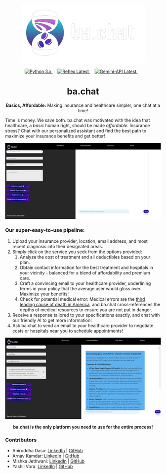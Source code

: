 <p align="center">
  <img src="chatapp/assets/new_logo.png" width=400px height=auto/>
</p>
<p align="center">
  <a href="https://www.python.org/downloads/">
    <img src="https://img.shields.io/badge/Python-3.x-blue.svg" alt="Python 3.x">
  </a>  
  &nbsp;&nbsp;&nbsp;  
    <a href="https://reflex.dev/">
    <img src="https://img.shields.io/badge/Reflex-Latest-orange.svg" alt="Reflex Latest">
  </a> 
  &nbsp;&nbsp;&nbsp;
  
  <a href="https://deepmind.google/technologies/gemini/#introduction">
    <img src="https://img.shields.io/badge/Gemini--API-v1.5-brightgreen.svg" alt="Gemini-API Latest">
  </a>
  &nbsp;&nbsp;&nbsp;
</p>

<h1 align="center">ba.chat</h1>

<p align="center"><strong>Basics, Affordable:</strong> Making insurance and healthcare simpler, one chat at a time!</p>

Time is money. We save both. ba.chat was motivated with the idea that healthcare, a _basic_ human right, should be made _affordable_. Insurance stress? Chat with our personalized assistant and find the best path to maximize your insurance benefits and get better!

![BAChat Empty](chatapp/assets/BAChat_empty.png)

### Our super-easy-to-use pipeline:
1. Upload your insurance provider, location, email address, and most recent diagnosis into their designated areas.
2. Simply click on the service you seek from the options provided:
   1. Analyze the cost of treatment and all deductibles based on your plan.
   2. Obtain contact information for the best treatment and hospitals in your vicinity - balanced for a blend of affordability and premium care.
   3. Craft a convincing email to your healthcare provider, underlining terms in your policy that the average user would gloss over. Maximize your benefits!
   4. Check for potential medical error: Medical errors are the [third leading cause of death in America](https://wilsonlaw.com/fatal-medical-errors/), and ba.chat cross-references the depths of medical resources to ensure you are not put in danger.
3. Receive a response tailored to your specifications exactly, and chat with our friendly AI to get more information!
4. Ask ba.chat to send an email to your healthcare provider to negotiate costs or hospitals near you to schedule appointments!

![BAChat](chatapp/assets/BAChat_Text.png)

<p align="center"><strong>ba.chat is the only platform you need to use for the entire process!</strong></p>

### **Contributors**


- Aniruddha Dasu: [LinkedIn](https://www.linkedin.com/in/aniruddha-dasu-621822203/) | [GitHub](https://github.com/anidasu)
- Arnav Kamdar: [LinkedIn](https://www.linkedin.com/in/arnav-kamdar-37a64a146) | [GitHub](https://github.com/arnavkamdar)
- Mishka Jethwani: [LinkedIn](https://www.linkedin.com/in/mishka-jethwani-791246282/) | [GitHub](https://github.com/mishkajethwani)
- Yashil Vora: [LinkedIn](https://www.linkedin.com/in/yashil-vora) | [GitHub](https://github.com/yashilvora19)
